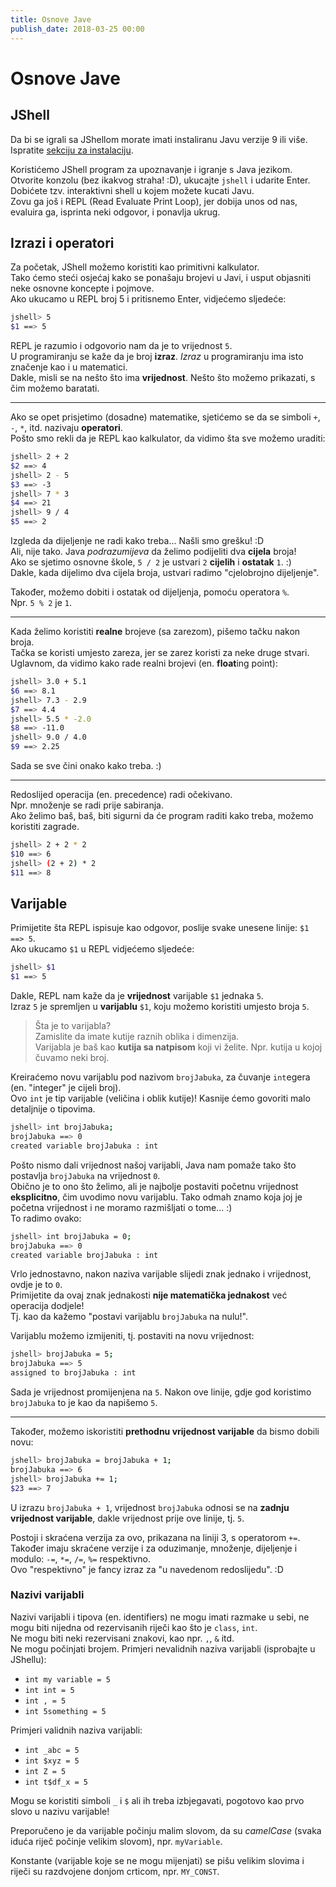 ```yaml
---
title: Osnove Jave
publish_date: 2018-03-25 00:00
---
```


# Osnove Jave

## JShell

Da bi se igrali sa JShellom morate imati instaliranu Javu verzije 9 ili više.  
Ispratite [sekciju za instalaciju](/java/installation.html).  

Koristićemo JShell program za upoznavanje i igranje s Java jezikom.  
Otvorite konzolu (bez ikakvog straha! :D), ukucajte `jshell` i udarite Enter.  
Dobićete tzv. interaktivni shell u kojem možete kucati Javu.  
Zovu ga još i REPL (Read Evaluate Print Loop), jer dobija unos od nas,
evaluira ga, isprinta neki odgovor, i ponavlja ukrug.


## Izrazi i operatori

Za početak, JShell možemo koristiti kao primitivni kalkulator.  
Tako ćemo steći osjećaj kako se ponašaju brojevi u Javi, 
i usput objasniti neke osnovne koncepte i pojmove.   
Ako ukucamo u REPL broj 5 i pritisnemo Enter, vidjećemo sljedeće:

```sh
jshell> 5
$1 ==> 5
```

REPL je razumio i odgovorio nam da je to vrijednost `5`.  
U programiranju se kaže da je broj **izraz**.
*Izraz* u programiranju ima isto značenje kao i u matematici.  
Dakle, misli se na nešto što ima **vrijednost**. 
Nešto što možemo prikazati, s čim možemo baratati.  

---
Ako se opet prisjetimo (dosadne) matematike, sjetićemo se da se simboli
`+`, `-`, `*`, itd. nazivaju **operatori**.   
Pošto smo rekli da je REPL kao kalkulator, da vidimo šta sve možemo uraditi:
```sh
jshell> 2 + 2
$2 ==> 4
jshell> 2 - 5
$3 ==> -3
jshell> 7 * 3
$4 ==> 21
jshell> 9 / 4
$5 ==> 2
```

Izgleda da dijeljenje ne radi kako treba... Našli smo grešku! :D  
Ali, nije tako. Java *podrazumijeva* da želimo podijeliti dva **cijela** broja!  
Ako se sjetimo osnovne škole, `5 / 2` je ustvari `2` **cijelih** i **ostatak** `1`. :)  
Dakle, kada dijelimo dva cijela broja, ustvari radimo "cjelobrojno dijeljenje".

Također, možemo dobiti i ostatak od dijeljenja, pomoću operatora `%`.  
Npr. `5 % 2` je `1`.

---
Kada želimo koristiti **realne** brojeve (sa zarezom), pišemo tačku nakon broja.  
Tačka se koristi umjesto zareza, jer se zarez koristi za neke druge stvari.  
Uglavnom, da vidimo kako rade realni brojevi (en. **float**ing point):

```sh
jshell> 3.0 + 5.1
$6 ==> 8.1
jshell> 7.3 - 2.9
$7 ==> 4.4
jshell> 5.5 * -2.0
$8 ==> -11.0
jshell> 9.0 / 4.0
$9 ==> 2.25
```

Sada se sve čini onako kako treba. :)

---
Redoslijed operacija (en. precedence) radi očekivano.  
Npr. množenje se radi prije sabiranja.  
Ako želimo baš, baš, biti sigurni da će program raditi kako treba, možemo koristiti zagrade.

```sh
jshell> 2 + 2 * 2
$10 ==> 6
jshell> (2 + 2) * 2
$11 ==> 8
```
      
## Varijable
 
Primijetite šta REPL ispisuje kao odgovor, poslije svake unesene linije: `$1 ==> 5`.  
Ako ukucamo `$1` u REPL vidjećemo sljedeće:
```sh
jshell> $1
$1 ==> 5
```

Dakle, REPL nam kaže da je **vrijednost** varijable `$1` jednaka `5`.  
Izraz `5` je spremljen u **varijablu** `$1`, koju možemo koristiti umjesto broja `5`.  
> Šta je to varijabla?  
> Zamislite da imate kutije raznih oblika i dimenzija.  
> Varijabla je baš kao **kutija sa natpisom** koji vi želite.
> Npr. kutija u kojoj čuvamo neki broj.

Kreiraćemo novu varijablu pod nazivom `brojJabuka`, 
za čuvanje `int`egera (en. "integer" je cijeli broj).  
Ovo `int` je tip varijable (veličina i oblik kutije)! 
Kasnije ćemo govoriti malo detaljnije o tipovima.

```sh
jshell> int brojJabuka;
brojJabuka ==> 0
created variable brojJabuka : int
```


Pošto nismo dali vrijednost našoj varijabli, 
Java nam pomaže tako što postavlja `brojJabuka` na vrijednost `0`.  
Obično je to ono što želimo, ali je najbolje postaviti početnu vrijednost **eksplicitno**,
čim uvodimo novu varijablu.
Tako odmah znamo koja joj je početna vrijednost i ne moramo razmišljati o tome... :)  
To radimo ovako:

```sh
jshell> int brojJabuka = 0;
brojJabuka ==> 0
created variable brojJabuka : int
```

Vrlo jednostavno, nakon naziva varijable slijedi znak jednako i vrijednost, ovdje je to `0`.  
Primijetite da ovaj znak jednakosti **nije matematička jednakost** već operacija dodjele!  
Tj. kao da kažemo "postavi varijablu `brojJabuka` na nulu!".

Varijablu možemo izmijeniti, tj. postaviti na novu vrijednost:
```sh
jshell> brojJabuka = 5;
brojJabuka ==> 5
assigned to brojJabuka : int
```

Sada je vrijednost promijenjena na `5`. 
Nakon ove linije, gdje god koristimo `brojJabuka` to je kao da napišemo `5`.

---
Također, možemo iskoristiti **prethodnu vrijednost varijable** da bismo dobili novu:
```sh
jshell> brojJabuka = brojJabuka + 1;
brojJabuka ==> 6
jshell> brojJabuka += 1;
$23 ==> 7
```

U izrazu `brojJabuka + 1`, vrijednost `brojJabuka` odnosi se na **zadnju vrijednost varijable**,
dakle vrijednost prije ove linije, tj. `5`.

Postoji i skraćena verzija za ovo, prikazana na liniji 3, s operatorom `+=`.  
Također imaju skraćene verzije i za oduzimanje, množenje, dijeljenje i modulo: 
`-=`, `*=`, `/=`, `%=` respektivno.  
Ovo "respektivno" je fancy izraz za "u navedenom redoslijedu". :D

### Nazivi varijabli

Nazivi varijabli i tipova (en. identifiers) ne mogu imati razmake u sebi, 
    ne mogu biti nijedna od rezervisanih riječi kao što je `class`, `int`.  
Ne mogu biti neki rezervisani znakovi, kao npr. `,`, `&` itd.  
Ne mogu počinjati brojem.
Primjeri nevalidnih naziva varijabli (isprobajte u JShellu):
- `int my variable = 5`
- `int int = 5`
- `int , = 5`
- `int 5something = 5`

Primjeri validnih naziva varijabli:
- `int _abc = 5`
- `int $xyz = 5`
- `int Z = 5`
- `int t$df_x = 5`

Mogu se koristiti simboli `_` i `$` ali ih treba izbjegavati, 
    pogotovo kao prvo slovo u nazivu varijable!

Preporučeno je da varijable počinju malim slovom,
    da su *camelCase* (svaka iduća riječ počinje velikim slovom), npr. `myVariable`.  

Konstante (varijable koje se ne mogu mijenjati) se pišu velikim slovima 
    i riječi su razdvojene donjom crticom, npr. `MY_CONST`.











